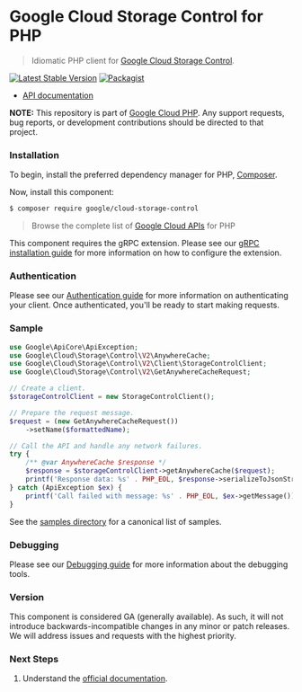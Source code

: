 # Google Cloud Storage Control for PHP

> Idiomatic PHP client for [Google Cloud Storage Control](https://cloud.google.com/storage).

[![Latest Stable Version](https://poser.pugx.org/google/cloud-storage-control/v/stable)](https://packagist.org/packages/google/cloud-storage-control) [![Packagist](https://img.shields.io/packagist/dm/google/cloud-storage-control.svg)](https://packagist.org/packages/google/cloud-storage-control)

* [API documentation](https://cloud.google.com/php/docs/reference/cloud-storage-control/latest)

**NOTE:** This repository is part of [Google Cloud PHP](https://github.com/googleapis/google-cloud-php). Any
support requests, bug reports, or development contributions should be directed to
that project.

### Installation

To begin, install the preferred dependency manager for PHP, [Composer](https://getcomposer.org/).

Now, install this component:

```sh
$ composer require google/cloud-storage-control
```

> Browse the complete list of [Google Cloud APIs](https://cloud.google.com/php/docs/reference)
> for PHP

This component requires the gRPC extension. Please see our [gRPC installation guide](https://cloud.google.com/php/grpc)
for more information on how to configure the extension.

### Authentication

Please see our [Authentication guide](https://github.com/googleapis/google-cloud-php/blob/main/AUTHENTICATION.md) for more information
on authenticating your client. Once authenticated, you'll be ready to start making requests.

### Sample

```php
use Google\ApiCore\ApiException;
use Google\Cloud\Storage\Control\V2\AnywhereCache;
use Google\Cloud\Storage\Control\V2\Client\StorageControlClient;
use Google\Cloud\Storage\Control\V2\GetAnywhereCacheRequest;

// Create a client.
$storageControlClient = new StorageControlClient();

// Prepare the request message.
$request = (new GetAnywhereCacheRequest())
    ->setName($formattedName);

// Call the API and handle any network failures.
try {
    /** @var AnywhereCache $response */
    $response = $storageControlClient->getAnywhereCache($request);
    printf('Response data: %s' . PHP_EOL, $response->serializeToJsonString());
} catch (ApiException $ex) {
    printf('Call failed with message: %s' . PHP_EOL, $ex->getMessage());
}
```

See the [samples directory](https://github.com/googleapis/google-cloud-php-storage-control/tree/main/samples) for a canonical list of samples.

### Debugging

Please see our [Debugging guide](https://github.com/googleapis/google-cloud-php/blob/main/DEBUG.md)
for more information about the debugging tools.

### Version

This component is considered GA (generally available). As such, it will not introduce backwards-incompatible changes in
any minor or patch releases. We will address issues and requests with the highest priority.

### Next Steps

1. Understand the [official documentation](https://cloud.google.com/storage/docs/overview).
